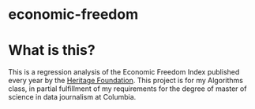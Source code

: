 # economic-freedom

# What is this?

This is a regression analysis of the Economic Freedom Index published every year by the [Heritage Foundation](https://www.heritage.org/index/about).
This project is for my Algorithms class, in partial fulfillment of my requirements for the degree of master of science in data journalism at Columbia.
